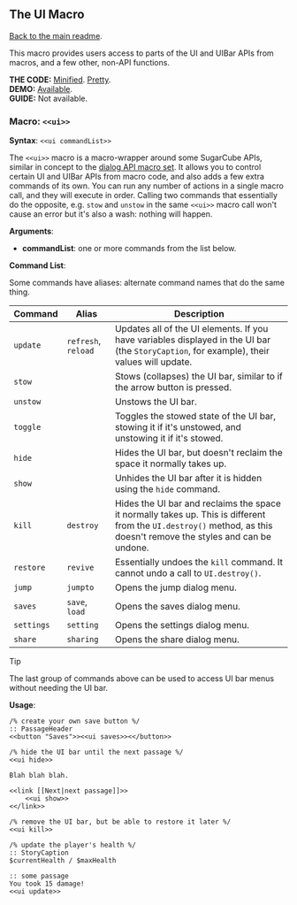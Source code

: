 ## The UI Macro

[Back to the main readme](./README.md).

This macro provides users access to parts of the UI and UIBar APIs from macros, and a few other, non-API functions.

**THE CODE:** [Minified](https://github.com/ChapelR/custom-macros-for-sugarcube-2/blob/master/scripts/minified/ui-macro.min.js). [Pretty](https://github.com/ChapelR/custom-macros-for-sugarcube-2/blob/master/scripts/ui-macro.js).  
**DEMO:** [Available](http://macros.twinelab.net/demo?macro=ui).  
**GUIDE:** Not available.

### Macro: `<<ui>>`

**Syntax**: `<<ui commandList>>`

The `<<ui>>` macro is a macro-wrapper around some SugarCube APIs, similar in concept to the [dialog API macro set](./dialog-api-macro-set.md). It allows you to control certain UI and UIBar APIs from macro code, and also adds a few extra commands of its own. You can run any number of actions in a single macro call, and they will execute in order. Calling two commands that essentially do the opposite, e.g. `stow` and `unstow` in the same `<<ui>>` macro call won't cause an error but it's also a wash: nothing will happen.

**Arguments**:

 * **commandList**: one or more commands from the list below.

**Command List**:

Some commands have aliases: alternate command names that do the same thing.

|**Command**|**Alias**|**Description**|
|---|---|---|
|`update`|`refresh`, `reload`|Updates all of the UI elements. If you have variables displayed in the UI bar (the `StoryCaption`, for example), their values will update.|
|`stow`| |Stows (collapses) the UI bar, similar to if the arrow button is pressed.|
|`unstow`| |Unstows the UI bar.|
|`toggle`| |Toggles the stowed state of the UI bar, stowing it if it's unstowed, and unstowing it if it's stowed.|
|`hide`| |Hides the UI bar, but doesn't reclaim the space it normally takes up.|
|`show`| |Unhides the UI bar after it is hidden using the `hide` command.|
|`kill`|`destroy`|Hides the UI bar and reclaims the space it normally takes up. This is different from the `UI.destroy()` method, as this doesn't remove the styles and can be undone.|
|`restore`|`revive`|Essentially undoes the `kill` command. It cannot undo a call to `UI.destroy()`.|
|`jump`|`jumpto`|Opens the jump dialog menu.|
|`saves`|`save`, `load`|Opens the saves dialog menu.|
|`settings`|`setting`|Opens the settings dialog menu.|
|`share`|`sharing`|Opens the share dialog menu.|

> [!TIP]
> The last group of commands above can be used to access UI bar menus without needing the UI bar.

**Usage**:
```
/% create your own save button %/
:: PassageHeader
<<button "Saves">><<ui saves>><</button>>

/% hide the UI bar until the next passage %/
<<ui hide>>

Blah blah blah.

<<link [[Next|next passage]]>>
    <<ui show>>
<</link>>

/% remove the UI bar, but be able to restore it later %/
<<ui kill>>

/% update the player's health %/
:: StoryCaption
$currentHealth / $maxHealth

:: some passage
You took 15 damage!
<<ui update>>
```